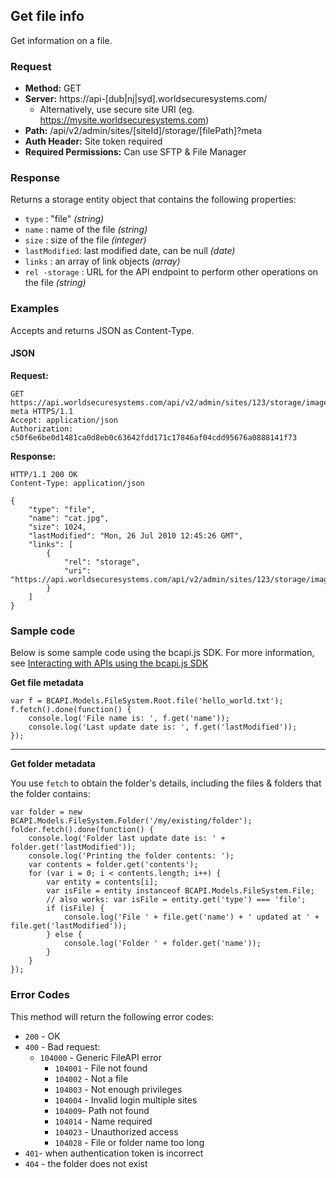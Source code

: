## Get file info

Get information on a file.

### Request

* **Method:** GET
* **Server:** https://api-[dub|nj|syd].worldsecuresystems.com/
  * Alternatively, use secure site URI (eg. https://mysite.worldsecuresystems.com)
* **Path:** /api/v2/admin/sites/[siteId]/storage/[filePath]?meta
* **Auth Header:** Site token required
* **Required Permissions:** Can use SFTP & File Manager

### Response

Returns a storage entity object that contains the following properties:

* `type` : "file" *(string)*
* `name` : name of the file *(string)*
* `size` : size of the file *(integer)*
* `lastModified`: last modified date, can be null *(date)*
* `links` : an array of link objects *(array)*
* `rel -storage` : URL for the API endpoint to perform other operations on the file *(string)*

### Examples

Accepts and returns JSON as Content-Type.

#### JSON

**Request:**
~~~
GET https://api.worldsecuresystems.com/api/v2/admin/sites/123/storage/images/cat.jpg?meta HTTPS/1.1
Accept: application/json
Authorization: c50f6e6be0d1481ca0d8eb0c63642fdd171c17846af04cdd95676a0888141f73
~~~

**Response:**
~~~
HTTP/1.1 200 OK
Content-Type: application/json
 
{
    "type": "file",
    "name": "cat.jpg",
    "size": 1024,
    "lastModified": "Mon, 26 Jul 2010 12:45:26 GMT",
    "links": [
        {
            "rel": "storage",
            "uri": "https://api.worldsecuresystems.com/api/v2/admin/sites/123/storage/images/cat.jpg"
        }
    ]
}
~~~

### Sample code

Below is some sample code using the bcapi.js SDK. For more information, see [Interacting with APIs using the bcapi.js SDK](http://docs.businesscatalyst.com/content/developer-guides/apis/javascript-sdk.html)

**Get file metadata**

~~~
var f = BCAPI.Models.FileSystem.Root.file('hello_world.txt');
f.fetch().done(function() {
    console.log('File name is: ', f.get('name'));
    console.log('Last update date is: ', f.get('lastModified'));
});
~~~

***

**Get folder metadata**

You use `fetch` to obtain the folder's details, including the files & folders that the folder contains:

~~~
var folder = new BCAPI.Models.FileSystem.Folder('/my/existing/folder');
folder.fetch().done(function() {
    console.log('Folder last update date is: ' + folder.get('lastModified'));
    console.log('Printing the folder contents: ');
    var contents = folder.get('contents');
    for (var i = 0; i < contents.length; i++) {
        var entity = contents[i];
        var isFile = entity instanceof BCAPI.Models.FileSystem.File;
        // also works: var isFile = entity.get('type') === 'file';
        if (isFile) {
            console.log('File ' + file.get('name') + ' updated at ' + file.get('lastModified'));
        } else {
            console.log('Folder ' + folder.get('name'));
        }
    }
});
~~~

### Error Codes

This method will return the following error codes:

* `200` - OK
* `400` - Bad request:
  * `104000` - Generic FileAPI error
	* `104001` - File not found
	* `104002` - Not a file
	* `104003` - Not enough privileges
	* `104004` - Invalid login multiple sites
	* `104009`- Path not found
	* `104014` - Name required
	* `104023` - Unauthorized access
	* `104028` - File or folder name too long
* `401`- when authentication token is incorrect
* `404` - the folder does not exist
